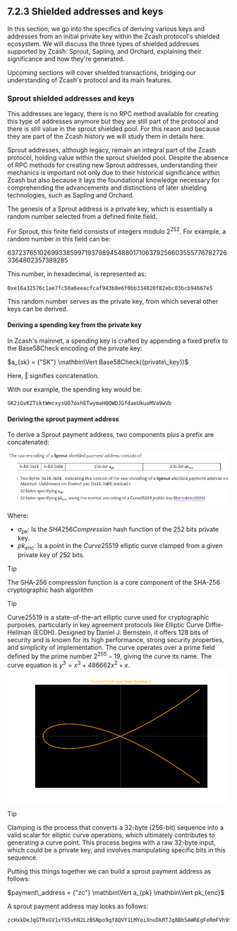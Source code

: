 ## 7.2.3 Shielded addresses and keys

In this section, we go into the specifics of deriving various keys and addresses from an initial private key within the Zcash protocol's shielded ecosystem. We will discuss the three types of shielded addresses supported by Zcash: Sprout, Sapling, and Orchard, explaining their significance and how they're generated.

Upcoming sections will cover shielded transactions, bridging our understanding of Zcash's protocol and its main features.

### Sprout shielded addresses and keys

This addresses are legacy, there is no RPC method available for creating this type of addresses anymore but they are still part of the protocol and there is still value in the sprout shielded pool. For this reaon and because they are part of the Zcash history we will study them in details here.

Sprout addresses, although legacy, remain an integral part of the Zcash protocol, holding value within the sprout shielded pool. Despite the absence of RPC methods for creating new Sprout addresses, understanding their mechanics is important not only due to their historical significance within Zcash but also because it lays the foundational knowledge necessary for comprehending the advancements and distinctions of later shielding technologies, such as Sapling and Orchard.

The genesis of a Sprout address is a private key, which is essentially a random number selected from a defined finite field.

For Sprout, this finite field consists of integers modulo $2^{252}$. For example, a random number in this field can be:

$6372376510269933859971937989454880171063792566035557767827263364802357389285$

This number, in hexadecimal, is represented as:

`0xe16a32576c1ae7fc50a6eeacfcaf943b8e6f0bb334820f82ebc03bcb94667e5`

This random number serves as the private key, from which several other keys can be derived.

#### Deriving a spending key from the private key

In Zcash's mainnet, a spending key is crafted by appending a fixed prefix to the Base58Check encoding of the private key:

$a_{sk} = {"SK"} \mathbin\Vert Base58Check({private\_key})$

Here, $\mathbin\Vert$ signifies concatenation.

With our example, the spending key would be:

```
SK2iGvKZTsktWmcxysUD7oxhETwymaHQQWDJGfdaeUkuoMVa9wVb
```

#### Deriving the sprout payment address

To derive a Sprout payment address, two components plus a prefix are concatenated:

![sprout_address_encoding](assets/sprout_payment_address.png)

Where:

- $a_{pk}$: Is the $SHA256Compression$ hash function of the 252 bits private key. 
- $pk_{enc}$: Is a point in the $Curve25519$ elliptic curve clamped from a given private key of 252 bits.

> [!TIP]
> The SHA-256 compression function is a core component of the SHA-256 cryptographic hash algorithm

> [!TIP]
> Curve25519 is a state-of-the-art elliptic curve used for cryptographic purposes, particularly in key agreement protocols like Elliptic Curve Diffie-Hellman (ECDH). Designed by Daniel J. Bernstein, it offers 128 bits of security and is known for its high performance, strong security properties, and simplicity of implementation. The curve operates over a prime field defined by the prime number $2^{255} - 19$, giving the curve its name. The curve equation is $y^3 = x^3 + 486662x^2 + x$.
![curve25519](assets/curve25519.png)

> [!TIP]
> Clamping is the process that converts a 32-byte (256-bit) sequence into a valid scalar for elliptic curve operations, which ultimately contributes to generating a curve point. This process begins with a raw 32-byte input, which could be a private key, and involves manipulating specific bits in this sequence.

Putting this things together we can build a sprout payment address as follows:

$payment\_address = {"zc"} \mathbin\Vert a_{pk} \mathbin\Vert pk_{enc}$

A sprout payment address may looks as follows:

```
zcHxkDeJqGTRxGV1xYX5vhN2LzBSNpo9qf8QVY1LMYoiXnuDkRTJq8Bb5AWREgFeRmFVh9SzvcG4HAMFzSUZ6GfgNeswZvK
```
